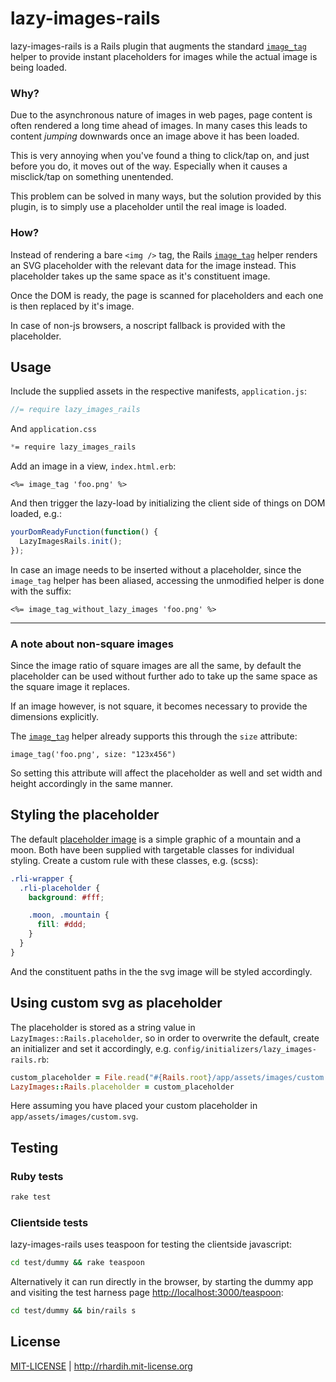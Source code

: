 # lazy-images-rails

lazy-images-rails is a Rails plugin that augments the standard [`image_tag`](http://api.rubyonrails.org/classes/ActionView/Helpers/AssetTagHelper.html#method-i-image_tag) helper to provide instant placeholders for images while the actual image is being loaded.

### Why?

Due to the asynchronous nature of images in web pages, page content is often rendered a long time ahead of images. In many cases this leads to content *jumping* downwards once an image above it has been loaded.

This is very annoying when you've found a thing to click/tap on, and just before you do, it moves out of the way. Especially when it causes a misclick/tap on something unentended.

This problem can be solved in many ways, but the solution provided by this plugin, is to simply use a placeholder until the real image is loaded.

### How?

Instead of rendering a bare `<img />` tag, the Rails [`image_tag`](http://api.rubyonrails.org/classes/ActionView/Helpers/AssetTagHelper.html#method-i-image_tag) helper renders an SVG placeholder with the relevant data for the image instead. This placeholder takes up the same space as it's constituent image.

Once the DOM is ready, the page is scanned for placeholders and each one is then replaced by it's image.

In case of non-js browsers, a noscript fallback is provided with the placeholder.

## Usage

Include the supplied assets in the respective manifests, `application.js`:

```javascript
//= require lazy_images_rails
```

And `application.css`

```css
*= require lazy_images_rails
```

Add an image in a view, `index.html.erb`:

```erb
<%= image_tag 'foo.png' %>
```

And then trigger the lazy-load by initializing the client side of things on DOM loaded, e.g.:

```javascript
yourDomReadyFunction(function() {
  LazyImagesRails.init();
});
```

In case an image needs to be inserted without a placeholder, since the `image_tag` helper has been aliased, accessing the unmodified helper is done with the suffix:

```erb
<%= image_tag_without_lazy_images 'foo.png' %>
```

---

### A note about non-square images

Since the image ratio of square images are all the same, by default the placeholder can be used without further ado to take up the same space as the square image it replaces.

If an image however, is not square, it becomes necessary to provide the dimensions explicitly.

The [`image_tag`](http://api.rubyonrails.org/classes/ActionView/Helpers/AssetTagHelper.html#method-i-image_tag) helper already supports this through the `size` attribute:

```erb
image_tag('foo.png', size: "123x456")
```

So setting this attribute will affect the placeholder as well and set width and height accordingly in the same manner.


## Styling the placeholder

The default [placeholder image](https://github.com/rhardih/lazy-images-rails/blob/master/app/assets/images/placeholder.svg) is a simple graphic of a mountain and a moon. Both have been supplied with targetable classes for individual styling. Create a custom rule with these classes, e.g. (scss):

```css
.rli-wrapper {
  .rli-placeholder {
    background: #fff;

    .moon, .mountain {
      fill: #ddd;
    }
  }
}
```

And the constituent paths in the the svg image will be styled accordingly.

## Using custom svg as placeholder

The placeholder is stored as a string value in `LazyImages::Rails.placeholder`, so in order to overwrite the default, create an initializer and set it accordingly, e.g. `config/initializers/lazy_images-rails.rb`:

```ruby
custom_placeholder = File.read("#{Rails.root}/app/assets/images/custom.svg")
LazyImages::Rails.placeholder = custom_placeholder
```

Here assuming you have placed your custom placeholder in `app/assets/images/custom.svg`.


## Testing

### Ruby tests

```bash
rake test
```

### Clientside tests

lazy-images-rails uses teaspoon for testing the clientside javascript:

```bash
cd test/dummy && rake teaspoon
```

Alternatively it can run directly in the browser, by starting the dummy app and visiting the test harness page [http://localhost:3000/teaspoon](http://localhost:3000/teaspoon):

```bash
cd test/dummy && bin/rails s
```

## License

[MIT-LICENSE](https://github.com/rhardih/lazy-images-rails/blob/master/MIT-LICENSE) | http://rhardih.mit-license.org

